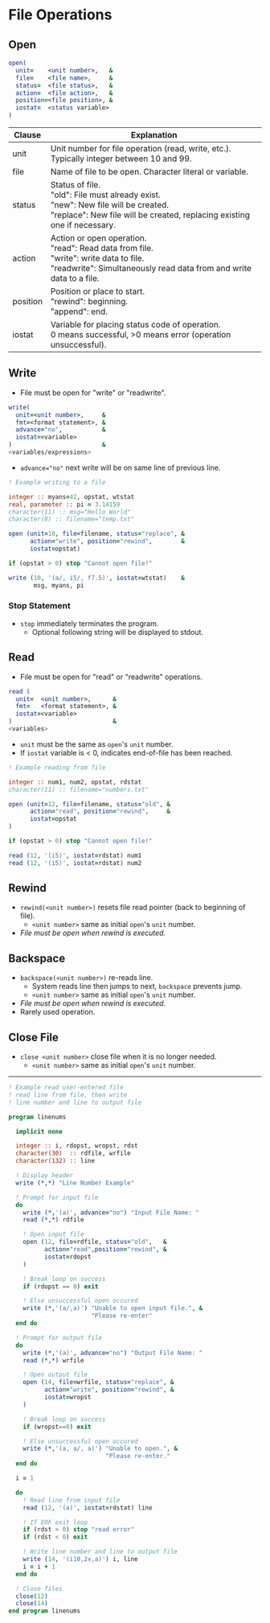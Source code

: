 <!--
  Author: NE- https://github.com/NE-
  Date: 2022 September 02
  Purpose: General Fortran (95/2003/2008) File Operation Notes.
-->

# File Operations
## Open
```fortran
open(
  unit=    <unit number>,   &
  file=    <file name>,     &
  status=  <file status>,   &
  action=  <file action>,   &
  position=<file position>, &
  iostat=  <status variable>
)
```

 | Clause | Explanation |
 | ------ | ----------- |
 | unit | Unit number for file operation (read, write, etc.). Typically integer between 10 and 99. |
 | file | Name of file to be open. Character literal or variable. |
 | status | Status of file.<br>"old": File must already exist.<br>"new": New file will be created.<br>"replace": New file will be created, replacing existing one if necessary. |
 | action | Action or open operation. <br>"read": Read data from file.<br>"write": write data to file.<br>"readwrite": Simultaneously read data from and write data to a file. |
 | position | Position or place to start.<br>"rewind": beginning.<br>"append": end. |
 | iostat | Variable for placing status code of operation.<br> 0 means successful, >0 means error (operation unsuccessful).

 ## Write
 - File must be open for "write" or "readwrite".
 ```fortran
 write(
   unit=<unit number>,     &
   fmt=<format statement>, &
   advance="no",           &
   iostat=<variable>
 )                         &
 <variables/expressions>
```
- `advance="no"` next write will be on same line of previous line.
```fortran
! Example writing to a file

integer :: myans=42, opstat, wtstat
real, parameter :: pi = 3.14159
character(11) :: msg="Hello World"
character(8) :: filename="temp.txt"

open (unit=10, file=filename, status="replace", &
      action="write", position="rewind",        &
      iostat=opstat)

if (opstat > 0) stop "Cannot open file!"

write (10, '(a/, i5/, f7.5)', iostat=wtstat)    &
       msg, myans, pi
```

### Stop Statement
- `stop` immediately terminates the program.
  - Optional following string will be displayed to stdout.

## Read
- File must be open for "read" or "readwrite" operations.
```fortran
read (
  unit=  <unit number>,      &
  fmt=   <format statement>, &
  iostat=<variable>
)                            &
<variables>
```
- `unit` must be the same as `open`'s `unit` number.
- If `iostat` variable is < 0, indicates end-of-file has been reached.

```fortran
! Example reading from file

integer :: num1, num2, opstat, rdstat
character(11) :: filename="numbers.txt"

open (unit=12, file=filename, status="old", &
      action="read", position="rewind",     &
      iostat=opstat
)

if (opstat > 0) stop "Cannot open file!"

read (12, '(i5)', iostat=rdstat) num1
read (12, '(i5)', iostat=rdstat) num2
```

## Rewind
- `rewind(<unit number>)` resets file read pointer (back to beginning of file).
  - `<unit number>` same as initial `open`'s `unit` number.
- *File must be open when rewind is executed.*

## Backspace
- `backspace(<unit number>)` re-reads line.
  - System reads line then jumps to next, `backspace` prevents jump.
  - `<unit number>` same as initial `open`'s `unit` number.
- *File must be open when rewind is executed.*
- Rarely used operation.

## Close File
- `close <unit number>` close file when it is no longer needed.
  - `<unit number>` same as initial `open`'s `unit` number.
---

```fortran
! Example read user-entered file
! read line from file, then write 
! line number and line to output file

program linenums

  implicit none

  integer :: i, rdopst, wropst, rdst
  character(30)  :: rdfile, wrfile
  character(132) :: line

  ! Display header
  write (*,*) "Line Number Example"

  ! Prompt for input file
  do
    write (*,'(a)', advance="no") "Input File Name: "
    read (*,*) rdfile

    ! Open input file
    open (12, file=rdfile, status="old",   &
          action="read",position="rewind", &
          iostat=rdopst
    )

    ! Break loop on success
    if (rdopst == 0) exit 

    ! Else unsuccessful open occured
    write (*,'(a/,a)') "Unable to open input file.", &
                       "Please re-enter"
  end do

  ! Prompt for output file
  do
    write (*,'(a)', advance="no") "Output File Name: "
    read (*,*) wrfile

    ! Open output file
    open (14, file=wrfile, status="replace", &
          action="write", position="rewind", &
          iostat=wropst
    )

    ! Break loop on success
    if (wropst==0) exit

    ! Else unsuccessful open occured
    write (*,'(a, a/, a)') "Unable to open.", &
                           "Please re-enter."
  end do

  i = 1

  do
    ! Read line from input file
    read (12, '(a)', iostat=rdstat) line

    ! If EOF exit loop
    if (rdst > 0) stop "read error"
    if (rdst < 0) exit

    ! Write line number and line to output file
    write (14, '(i10,2x,a)') i, line
    i = i + 1
  end do

  ! Close files
  close(12)
  close(14)
end program linenums
```
